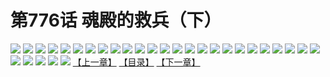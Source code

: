 # 第776话 魂殿的救兵（下）
![](https://mhpic.xiaomingtaiji.net/comic/D/斗破苍穹/第776话F1_262442/1.jpg-zymk.middle.webp)
![](https://mhpic.xiaomingtaiji.net/comic/D/斗破苍穹/第776话F1_262442/2.jpg-zymk.middle.webp)
![](https://mhpic.xiaomingtaiji.net/comic/D/斗破苍穹/第776话F1_262442/3.jpg-zymk.middle.webp)
![](https://mhpic.xiaomingtaiji.net/comic/D/斗破苍穹/第776话F1_262442/4.jpg-zymk.middle.webp)
![](https://mhpic.xiaomingtaiji.net/comic/D/斗破苍穹/第776话F1_262442/5.jpg-zymk.middle.webp)
![](https://mhpic.xiaomingtaiji.net/comic/D/斗破苍穹/第776话F1_262442/6.jpg-zymk.middle.webp)
![](https://mhpic.xiaomingtaiji.net/comic/D/斗破苍穹/第776话F1_262442/7.jpg-zymk.middle.webp)
![](https://mhpic.xiaomingtaiji.net/comic/D/斗破苍穹/第776话F1_262442/8.jpg-zymk.middle.webp)
![](https://mhpic.xiaomingtaiji.net/comic/D/斗破苍穹/第776话F1_262442/9.jpg-zymk.middle.webp)
![](https://mhpic.xiaomingtaiji.net/comic/D/斗破苍穹/第776话F1_262442/10.jpg-zymk.middle.webp)
![](https://mhpic.xiaomingtaiji.net/comic/D/斗破苍穹/第776话F1_262442/11.jpg-zymk.middle.webp)
![](https://mhpic.xiaomingtaiji.net/comic/D/斗破苍穹/第776话F1_262442/12.jpg-zymk.middle.webp)
![](https://mhpic.xiaomingtaiji.net/comic/D/斗破苍穹/第776话F1_262442/13.jpg-zymk.middle.webp)
![](https://mhpic.xiaomingtaiji.net/comic/D/斗破苍穹/第776话F1_262442/14.jpg-zymk.middle.webp)
![](https://mhpic.xiaomingtaiji.net/comic/D/斗破苍穹/第776话F1_262442/15.jpg-zymk.middle.webp)
![](https://mhpic.xiaomingtaiji.net/comic/D/斗破苍穹/第776话F1_262442/16.jpg-zymk.middle.webp)
![](https://mhpic.xiaomingtaiji.net/comic/D/斗破苍穹/第776话F1_262442/17.jpg-zymk.middle.webp)
![](https://mhpic.xiaomingtaiji.net/comic/D/斗破苍穹/第776话F1_262442/18.jpg-zymk.middle.webp)
![](https://mhpic.xiaomingtaiji.net/comic/D/斗破苍穹/第776话F1_262442/19.jpg-zymk.middle.webp)
![](https://mhpic.xiaomingtaiji.net/comic/D/斗破苍穹/第776话F1_262442/20.jpg-zymk.middle.webp)
![](https://mhpic.xiaomingtaiji.net/comic/D/斗破苍穹/第776话F1_262442/21.jpg-zymk.middle.webp)
![](https://mhpic.xiaomingtaiji.net/comic/D/斗破苍穹/第776话F1_262442/22.jpg-zymk.middle.webp)
![](https://mhpic.xiaomingtaiji.net/comic/D/斗破苍穹/第776话F1_262442/23.jpg-zymk.middle.webp)
![](https://mhpic.xiaomingtaiji.net/comic/D/斗破苍穹/第776话F1_262442/24.jpg-zymk.middle.webp)
![](https://mhpic.xiaomingtaiji.net/comic/D/斗破苍穹/第776话F1_262442/25.jpg-zymk.middle.webp)
![](https://mhpic.xiaomingtaiji.net/comic/D/斗破苍穹/第776话F1_262442/26.jpg-zymk.middle.webp)
![](https://mhpic.xiaomingtaiji.net/comic/D/斗破苍穹/第776话F1_262442/27.jpg-zymk.middle.webp)
![](https://mhpic.xiaomingtaiji.net/comic/D/斗破苍穹/第776话F1_262442/28.jpg-zymk.middle.webp)
![](https://mhpic.xiaomingtaiji.net/comic/D/斗破苍穹/第776话F1_262442/29.jpg-zymk.middle.webp)
![](https://mhpic.xiaomingtaiji.net/comic/D/斗破苍穹/第776话F1_262442/30.jpg-zymk.middle.webp)
[【上一章】](./779.md)
[【目录】](./READMD.md)
[【下一章】](./781.md)
